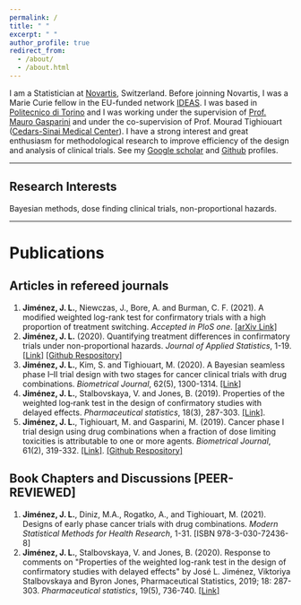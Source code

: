 ```yaml
---
permalink: /
title: " "
excerpt: " "
author_profile: true
redirect_from: 
  - /about/
  - /about.html
---
```


I am a Statistician at [Novartis](https://www.novartis.com), Switzerland. Before joinning Novartis, I was a Marie Curie fellow in the EU-funded network [IDEAS](https://www.ideas-itn.eu). I was based in [Politecnico di Torino](https://polito.it) and I was working under the supervision of [Prof. Mauro Gasparini](http://calvino.polito.it/~gasparini/) and under the co-supervision of Prof. Mourad Tighiouart ([Cedars-Sinai Medical Center](https://www.cedars-sinai.edu/research/areas/biostatistics-bioinformatics.html)). I have a strong interest and great enthusiasm for methodological research to improve efficiency of the design and analysis of clinical trials. See my [Google scholar](https://scholar.google.com/citations?user=odd6u8wAAAAJ&hl=es) and [Github](https://www.github.com/jjimenezm1989) profiles.

<!-- blank line -->
----
<!-- blank line -->

## Research Interests

Bayesian methods, dose finding clinical trials, non-proportional hazards.

<!-- blank line -->
----
<!-- blank line -->

# Publications
## Articles in refereed journals
 
1. **Jiménez, J. L.**, Niewczas, J., Bore, A. and Burman, C. F. (2021). A modified weighted log-rank test for confirmatory trials with a high proportion of treatment switching. *Accepted in PloS one*. [[arXiv Link]](https://arxiv.org/pdf/2005.09213.pdf)
1. **Jiménez, J. L.** (2020). Quantifying treatment differences in confirmatory trials under non-proportional hazards. *Journal of Applied Statistics*, 1-19. [[Link]](https://www.tandfonline.com/doi/abs/10.1080/02664763.2020.1815673) [[Github Respository]](https://github.com/jjimenezm1989/Quantifying-treatment-differences-in-confirmatory-trials-under-non-proportional-hazards)
1. **Jiménez, J. L.**, Kim, S. and Tighiouart, M. (2020). A Bayesian seamless phase I–II trial design with two stages for cancer clinical trials with drug combinations. *Biometrical Journal*, 62(5), 1300-1314. [[Link]](https://onlinelibrary.wiley.com/doi/full/10.1002/bimj.201900095?casa_token=sn9c3PkXFm4AAAAA%3AA_cdX7jLOEMZLmuupUTm7mdNBE4fIh82Y5evsYS0IMmMVM1nc1wTBTnA8ecqUnXEPgR8xVskQfvjNg)
1. **Jiménez, J. L.**, Stalbovskaya, V. and Jones, B. (2019). Properties of the weighted log‐rank test in the design of confirmatory studies with delayed effects. *Pharmaceutical statistics*, 18(3), 287-303. [[Link]](https://onlinelibrary.wiley.com/doi/full/10.1002/pst.1923?casa_token=0es2RiRRqcMAAAAA%3AMS_PW064Z15s-rLIOB95JUByGc-t_3Mu7nrcfdeJ5QbVQIv0FHWcrnd_0PGu7Aw6qCLW5lhiIt41Tg).
1. **Jiménez, J. L.**, Tighiouart, M. and Gasparini, M. (2019). Cancer phase I trial design using drug combinations when a fraction of dose limiting toxicities is attributable to one or more agents. *Biometrical Journal*, 61(2), 319-332. [[Link]](https://onlinelibrary.wiley.com/doi/full/10.1002/bimj.201700166?casa_token=JBD1OhePX8kAAAAA%3A8mlDCuaRAPMAYWz9Q-gmVYvfZ-qcZ68-o-fnryk2mG6E_553qZAKgyg-Ds4rgB2bbbI4R8uyOPaKlw). [[Github Respository]](https://github.com/jjimenezm1989/Partial-toxicity-attributions-in-drug-combination-trials)
    
## Book Chapters and Discussions [PEER-REVIEWED]

1. **Jiménez, J. L.**, Diniz, M.A., Rogatko, A., and Tighiouart, M. (2021). Designs of early phase cancer trials with drug combinations. *Modern Statistical Methods for Health Research*, 1-31. [ISBN 978-3-030-72436-8]
1. **Jiménez, J. L.**, Stalbovskaya, V. and Jones, B. (2020). Response to comments on "Properties of the weighted log-rank test in the design of confirmatory studies with delayed effects" by José L. Jiménez, Viktoriya Stalbovskaya and Byron Jones, Pharmaceutical Statistics, 2019; 18: 287-303. *Pharmaceutical statistics*, 19(5), 736-740. [[Link]](https://onlinelibrary.wiley.com/doi/10.1002/pst.2021)



